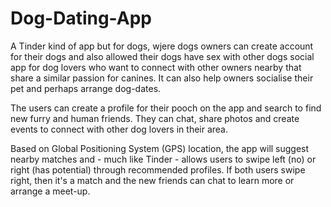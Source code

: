 # Dog-Dating-App
A Tinder kind of app but for dogs, wjere dogs owners can create account for their dogs and also allowed their dogs have sex with other dogs
social app for dog lovers who want to connect with other owners nearby that share a similar passion for canines.
It can also help owners socialise their pet and perhaps arrange dog-dates.

The users can create a profile for their pooch on the app and search to find new furry and human friends. 
They can chat, share photos and create events to connect with other dog lovers in their area. 

Based on Global Positioning System (GPS) location, the app will suggest nearby 
matches and - much like Tinder - allows users to swipe left (no) or right (has potential) through recommended profiles.
If both users swipe right, then it's a match and the new friends can chat to learn more or arrange a meet-up.

